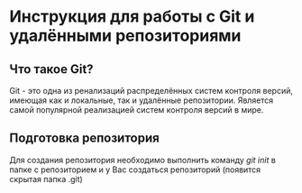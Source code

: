 # Инструкция для работы с Git и удалёнными репозиториями

## Что такое Git?
Git - это одна из ренализаций распределённых систем
контроля версий, имеющая как и локальные, так и
удалённые репозитории. Является самой популярной
реализацией систем контроля версий в мире.
## Подготовка репозитория
Для создания репозитория необходимо выполнить команду 
*git init* в папке с репозиторием и у Вас создаться
репозиторий (появится скрытая папка .git)
